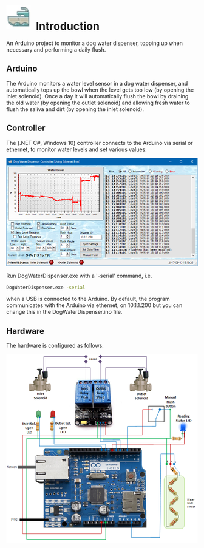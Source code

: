 <img src="Dispenser Monitor/Dispenser.png" width="64" height="64" style="float:left;margin-right:1em" />

# Introduction
An Arduino project to monitor a dog water dispenser, topping up when necessary and performing a daily flush.

## Arduino
The Arduino monitors a water level sensor in a dog water dispenser, and automatically tops up the bowl when the level gets too low (by opening the inlet solenoid). Once a day it will automatically flush the bowl by draining the old water (by opening the outlet solenoid) and allowing fresh water to flush the saliva and dirt (by opening the inlet solenoid).

## Controller
The (.NET C#, Windows 10) controller connects to the Arduino via serial or ethernet, to monitor water levels and set various values:

![Screenshot of Controller](Controller.png?raw=true)

Run DogWaterDispenser.exe with a '-serial' command, i.e.
```sh
DogWaterDispenser.exe -serial
```
when a USB is connected to the Arduino. By default, the program communicates with the Arduino via ethernet, on 10.1.1.200 but you can change this in the DogWaterDispenser.ino file.

## Hardware
The hardware is configured as follows:

![Hardware](Circuit.png?raw=true)

